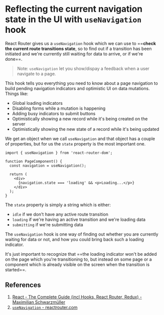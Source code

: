 # Reflecting the current navigation state in the UI with `useNavigation` hook

React Router gives us a `useNavigation` hook which we can use to ==**check the current route transitions state**, so to find out if a transition has been initiated and we're currently still waiting for data to arrive, or if we're done==.

> Note: `useNavigation` let you show/dispay a feedback when a user navigate to a page.

This hook tells you everything you need to know about a page navigation to build pending navigation indicators and optimistic UI on data mutations. Things like:

- Global loading indicators
- Disabling forms while a mutation is happening
- Adding busy indicators to submit buttons
- Optimistically showing a new record while it's being created on the server
- Optimistically showing the new state of a record while it's being updated

We get an object when we call `useNavigation` and that object has a couple of properties, but for us the `state` property is the most important one.

```react
import { useNavigation } from 'react-router-dom';

function PageComponent() {
  const navigation = useNavigation();
    
  return (
    <div>
      {navigation.state === 'loading' && <p>Loading...</p>}
    </div>
  );
}
```

The `state` property is simply a string which is either:

- `idle` if we don't have any active route transition
- `loading` if we're having an active transition and we're loading data
- `submitting` if we're submitting data

The `useNavigation` hook is one way of finding out whether you are currently waiting for data or not, and how you could bring back such a loading indicator.

It's just important to recognize that ==the loading indicator won't be added on the page which you're transitioning to, but instead on some page or a component which is already visible on the screen when the transition is started==.

## References

1. [React - The Complete Guide (incl Hooks, React Router, Redux) - Maximilian Schwarzmüller](https://www.udemy.com/course/react-the-complete-guide-incl-redux/)
2. [`useNavigation` - reactrouter.com](https://reactrouter.com/en/main/hooks/use-navigation)
